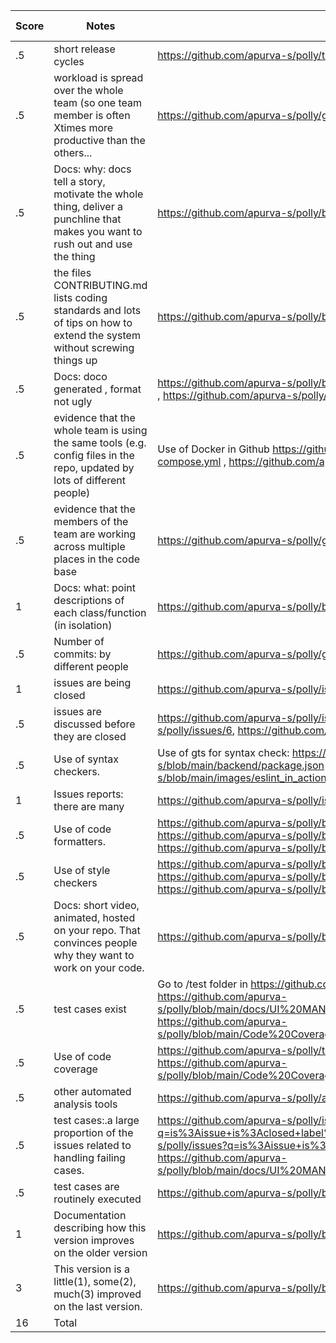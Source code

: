 |Score|Notes| Evidence|Self-Assessment
|---|---------|-----|---|
|.5| short release cycles|https://github.com/apurva-s/polly/tags|.5|
|.5| workload is spread over the whole team (so one team member is often Xtimes more productive than the others...|https://github.com/apurva-s/polly/graphs/contributors|.5|
|.5|Docs: why: docs tell a story, motivate the whole thing, deliver a punchline that makes you want to rush out and use the thing | https://github.com/apurva-s/polly/blob/main/README.md|.5|
|.5|the files CONTRIBUTING.md lists coding standards and lots of tips on how to extend the system without screwing things up  |https://github.com/apurva-s/polly/blob/main/CONTRIBUTING.md |.5|
|.5|Docs: doco generated , format not ugly  | https://github.com/apurva-s/polly/blob/main/docs/BootstrapDocumentation_1.pdf , https://github.com/apurva-s/polly/blob/main/docs/code_documentation.pdf| .5|
|.5|evidence that the whole team is using the same tools (e.g. config files in the repo, updated by lots of different people) | Use of Docker in Github https://github.com/apurva-s/polly/blob/main/docker-compose.yml , https://github.com/apurva-s/polly/tree/main/frontend/.vscode | .5|
|.5|evidence that the members of the team are working across multiple places in the code base | https://github.com/apurva-s/polly/graphs/contributors| .5|
|1|Docs: what: point descriptions of each class/function (in isolation)  | https://github.com/apurva-s/polly/blob/main/backend/README.md | 1
|.5|Number of commits: by different people  | https://github.com/apurva-s/polly/graphs/contributors| .5
|1|issues are being closed | https://github.com/apurva-s/polly/issues| 1
|.5|issues are discussed before they are closed | https://github.com/apurva-s/polly/issues/13, https://github.com/apurva-s/polly/issues/6, https://github.com/apurva-s/polly/issues/5| .5
|.5|Use of syntax checkers. | Use of gts for syntax check: https://github.com/apurva-s/blob/main/backend/package.json , https://github.com/apurva-s/blob/main/images/eslint_in_action.jpeg|.5|
|1|Issues reports: there are many  | https://github.com/apurva-s/polly/issues | 1
|.5|Use of code formatters. | https://github.com/apurva-s/polly/blob/main/frontend/.prettierrc.json, https://github.com/apurva-s/polly/blob/main/backend/.eslintrc.json, https://github.com/apurva-s/polly/blob/main/images/eslint_in_action.jpeg|.5|
|.5|Use of style checkers | https://github.com/apurva-s/polly/blob/main/frontend/package.json, https://github.com/apurva-s/polly/blob/main/backend/.eslintrc.json, https://github.com/apurva-s/polly/blob/main/images/eslint_in_action.jpeg|.5|
|.5|Docs: short video, animated, hosted on your repo. That convinces people why they want to work on your code. |  https://github.com/apurva-s/polly/blob/main/backend/README.md | .5
|.5|test cases exist  | Go to /test folder in https://github.com/apurva-s/polly/tree/main/backend , https://github.com/apurva-s/polly/blob/main/docs/UI%20MANUAL%20TESTING%20DOCUMENT%20(1).pdf, https://github.com/apurva-s/polly/blob/main/Code%20Coverage%20Report%20by%20Phase%203| .5
|.5|Use of code coverage  | 	https://github.com/apurva-s/polly/tree/main/backend/coverage, https://github.com/apurva-s/polly/blob/main/Code%20Coverage%20Report%20by%20Phase%203|.5|
|.5|other automated analysis tools  | https://github.com/apurva-s/polly/actions|.5|
|.5|test cases:.a large proportion of the issues related to handling failing cases. | https://github.com/apurva-s/polly/issues?q=is%3Aissue+is%3Aclosed+label%3Aenhancement, https://github.com/apurva-s/polly/issues?q=is%3Aissue+is%3Aclosed+label%3Abug, https://github.com/apurva-s/polly/blob/main/docs/UI%20MANUAL%20TESTING%20DOCUMENT%20(1).pdf| .5
|.5|test cases are routinely executed | 	https://github.com/apurva-s/polly/blob/main/.github/workflows/build.yml|.5|
|1|Documentation describing how this version improves on the older version| https://github.com/apurva-s/polly/blob/main/docs/changes.md| 1 |
|3|This version is a little(1), some(2), much(3) improved on the last version.|https://github.com/apurva-s/polly/blob/main/docs/changes.md| 3
|16| Total| | 16
